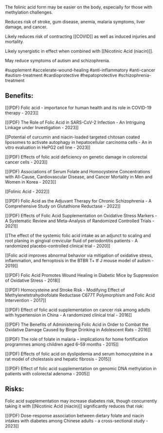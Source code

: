 
The folinic acid form may be easier on the body, especially for those with methylation challenges.

Reduces risk of stroke, gum disease, anemia, malaria symptoms, liver damage, and cancer.

Likely reduces risk of contracting [[COVID]] as well as induced injuries and mortality.

Likely synergistic in effect when combined with [[Nicotinic Acid (niacin)]].

May reduce symptoms of autism and schizophrenia.

#supplement #accelerate-wound-healing #anti-inflammatory #anti-cancer #autism-treatment #cardioprotective #hepatoprotective #schizophrenia-treatment 

## Benefits:

[[(PDF) Folic acid - importance for human health and its role in COVID-19 therapy - 2023]]

[[(PDF) The Role of Folic Acid in SARS-CoV-2 Infection - An Intriguing Linkage under Investigation - 2023]]

[[Potential of curcumin and niacin-loaded targeted chitosan coated liposomes to activate autophagy in hepatocellular carcinoma cells - An in vitro evaluation in HePG2 cell line - 2023]]

[[(PDF) Effects of folic acid deficiency on genetic damage in colorectal cancer cells - 2023]]

[[(PDF) Associations of Serum Folate and Homocysteine Concentrations with All-Cause, Cardiovascular Disease, and Cancer Mortality in Men and Women in Korea - 2023]]

[[Folinic Acid - 2022]]

[[(PDF) Folic Acid as the Adjuvant Therapy for Chronic Schizophrenia - A Comprehensive Study on Glutathione Reductase - 2022]]

[[(PDF) Effects of Folic Acid Supplementation on Oxidative Stress Markers - A Systematic Review and Meta-Analysis of Randomized Controlled Trials - 2021]]

[[The effect of the systemic folic acid intake as an adjunct to scaling and root planing in gingival crevicular fluid of periodontitis patients - A randomized placebo-controlled clinical trial - 2020]]

[[Folic acid improves abnormal behavior via mitigation of oxidative stress, inflammation, and ferroptosis in the BTBR T+ tf J mouse model of autism - 2019]]

[[(PDF) Folic Acid Promotes Wound Healing in Diabetic Mice by Suppression of Oxidative Stress - 2018]]

[[(PDF) Homocysteine and Stroke Risk - Modifying Effect of Methylenetetrahydrofolate Reductase C677T Polymorphism and Folic Acid Intervention - 2017]]

[[(PDF) Effect of folic acid supplementation on cancer risk among adults with hypertension in China - A randomized clinical trial - 2016]]

[[(PDF) The Benefits of Administering Folic Acid in Order to Combat the Oxidative Damage Caused by Binge Drinking in Adolescent Rats  - 2016]]

[[(PDF) The role of folate in malaria – implications for home fortification programmes among children aged 6–59 months - 2015]]

[[(PDF) Effects of folic acid on dyslipidemia and serum homocysteine in a rat model of cholestasis and hepatic fibrosis - 2015]]

[[(PDF) Effect of folic acid supplementation on genomic DNA methylation in patients with colorectal adenoma - 2005]]

## Risks:

Folic acid supplementation may increase diabetes risk, though concurrently taking it with [[Nicotinic Acid (niacin)]] significantly reduces that risk:

[[(PDF) Dose-response association between dietary folate and niacin intakes with diabetes among Chinese adults - a cross-sectional study - 2023]]